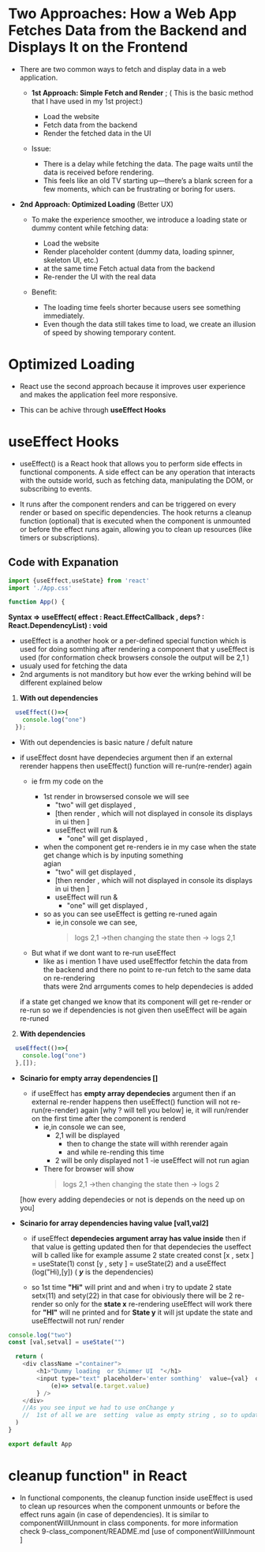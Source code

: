 # Two Approaches: How a Web App Fetches Data from the Backend and Displays It on the Frontend

* There are two common ways to fetch and display data in a web application.

  * **1st Approach: Simple Fetch and Render** ; ( This is the basic method that I have used in my 1st project:)
      - Load the website
      - Fetch data from the backend
      - Render the fetched data in the UI

  * Issue:
      - There is a delay while fetching the data. The page waits until the data is received before rendering.
      - This feels like an old TV starting up—there’s a blank screen for a few moments, which can be frustrating or boring for users.


* **2nd Approach: Optimized Loading** (Better UX)

  * To make the experience smoother, we introduce a loading state or dummy content while fetching data:

      - Load the website
      - Render placeholder content (dummy data, loading spinner, skeleton UI, etc.)
      - at the same time Fetch actual data from the backend
      - Re-render the UI with the real data

  * Benefit:
      - The loading time feels shorter because users see something immediately.
      - Even though the data still takes time to load, we create an illusion of speed by showing temporary content.


# Optimized Loading

* React use the second approach because it improves user experience and makes the application feel more responsive.
 - This can be achive through **useEffect Hooks**

# useEffect Hooks 
  - useEffect() is a React hook that allows you to perform side effects in functional components. A side effect can be any operation that interacts with the outside world, such as fetching data, manipulating the DOM, or subscribing to events.

  - It runs after the component renders and can be triggered on every render or based on specific dependencies. The hook returns a cleanup function (optional) that is executed when the component is unmounted or before the effect runs again, allowing you to clean up resources (like timers or subscriptions).


## Code with Expanation

```jsx
import {useEffect,useState} from 'react'
import './App.css'

function App() {
```
**Syntax => useEffect( effect : React.EffectCallback  ,  deps? : React.DependencyList) : void**
  - useEffect is a another hook or a per-defined special function which is used for doing somthing after rendering a component that y useEffect is used (for conformation check browsers console the output will be 2,1 )
  - usualy used for  fetching the data
  - 2nd arguments is not manditory but how ever the wrking behind will be different explained below 

  1) **With out dependencies** 
``` js
  useEffect(()=>{       
    console.log("one")     
  }); 
```
  * With out dependencies  is basic nature / defult nature
  * if useEffect dosnt have dependecies argument then if an external rerender happens then   useEffect()  function  will re-run(re-render)  again 
    - ie frm my code on the 
      - 1st render in browsersed console we will see 
        - "two" will get displayed ,
        - [then render , which will not displayed in console its displays in ui then ] 
        - useEffect will run &
          - "one" will get displayed  ,
      - when the component get re-renders ie in my case when the state get change which is by inputing something  
        agian  
         - "two" will get displayed ,
        - [then render , which will not displayed in console its displays in ui then ] 
        - useEffect will run &
          - "one" will get displayed  ,

      * so as you can see useEffect is getting re-runed again  
        - ie,in console we can see,  
          >logs 2,1 ->then changing the state then -> logs  2,1


    * But what if we dont want to re-run useEffect
      - like as i mention 1 have used useEffectfor fetchin the data from the backend and there no point to re-run fetch to the same data on re-rendering   
    thats were 2nd arrguments comes to help dependecies is added 

    if a state get changed we know that its component will get re-render 
    or re-run so we if dependencies is not given then useEffect will be again re-runed 

  2) **With dependencies**
``` js
  useEffect(()=>{       
    console.log("one")   
  },[]);
``` 
  * **Scinario for empty array dependencies []**  

      * if useEffect has  **empty array dependecies** argument then if an external re-render happens then useEffect()  function  will not re-run(re-render)  again [why ? will tell you below]
      ie, it will run/render on the first time after the component is renderd 
        - ie,in console we can see,  
          - 2,1 will be displayed
            - then to change the  state will withh rerender again  
            - and while re-rending this time 
          - 2 will be only displayed not 1
            -ie useEffect will not run agian  
        - There for browser will show 
          > logs 2,1 ->then changing the state then -> logs  2

      [how every adding dependecies or not is depends on the need up on you]

  * **Scinario for array dependencies having value [val1,val2]**

      * if useEffect **dependecies argument array has value inside**  then 
      if that value is getting updated then for that dependecies the useffect will b called 
      like for example
      assume 2 state created
      const [x , setx ] = useState(1)
      const [y , sety ] = useState(2)
      and a
      useEffect (log("Hi),[y])  ( ***y*** is the dependencies)

      * so 1st time **"Hi"** will print and 
      and when i try to update  2 state 
      setx(11) and sety(22) in that case for obiviously there will be 2 re-render 
      so only for the **state x** re-rendering  useEffect will work
      there for **"HI"** will ne printed
      and for **State y** it will jst update the state and useEffectwill not run/ render




``` js
console.log("two")
const [val,setval] = useState("") 

  return (
    <div className ="container">
        <h1>"Dummy loading  or Shimmer UI  "</h1>
        <input type="text" placeholder='enter somthing'  value={val}  onChange={
            (e)=> setval(e.target.value)
        } /> 
    </div>
    //As you see input we had to use onChange y 
    //  1st of all we are  setting  value as empty string , so to update from empty string to input value we have to use function to  update state which is  setval for that pupose we are using onchange 
  )
}

export default App
```

# cleanup function" in React
  * In functional components, the cleanup function inside useEffect is used to clean up resources when the component unmounts or before the effect runs again (in case of dependencies).
  It is similar to componentWillUnmount in class components.
  for more information check 9-class_component/README.md [use of componentWillUnmount ] 